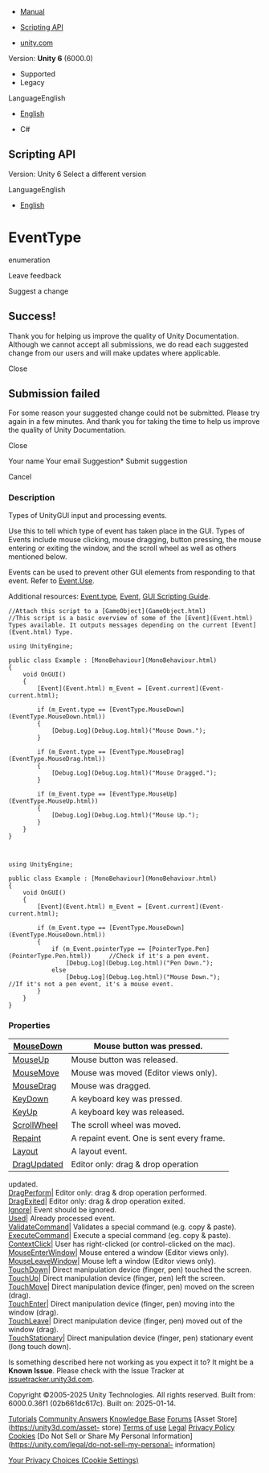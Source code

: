 [ ]()

  * [Manual](../Manual/index.html)
  * [Scripting API](../ScriptReference/index.html)

  * [unity.com](https://unity.com/)

Version: **Unity 6** (6000.0)

  * Supported
  * Legacy

LanguageEnglish

  * [English]()

  * C#

[ ](https://docs.unity3d.com)

## Scripting API

Version: Unity 6 Select a different version

LanguageEnglish

  * [English]()

# EventType

enumeration

Leave feedback

Suggest a change

## Success!

Thank you for helping us improve the quality of Unity Documentation. Although
we cannot accept all submissions, we do read each suggested change from our
users and will make updates where applicable.

Close

## Submission failed

For some reason your suggested change could not be submitted. Please <a>try
again</a> in a few minutes. And thank you for taking the time to help us
improve the quality of Unity Documentation.

Close

Your name Your email Suggestion* Submit suggestion

Cancel

[ ]()

### Description

Types of UnityGUI input and processing events.

Use this to tell which type of event has taken place in the GUI. Types of
Events include mouse clicking, mouse dragging, button pressing, the mouse
entering or exiting the window, and the scroll wheel as well as others
mentioned below.  
  
Events can be used to prevent other GUI elements from responding to that
event. Refer to [Event.Use](Event.Use.html).  
  
Additional resources: [Event.type](Event-type.html), [Event](Event.html), [GUI
Scripting Guide](../Manual/GUIScriptingGuide.html).

    
    
    //Attach this script to a [GameObject](GameObject.html)
    //This script is a basic overview of some of the [Event](Event.html) Types available. It outputs messages depending on the current [Event](Event.html) Type.  
      
    using UnityEngine;  
      
    public class Example : [MonoBehaviour](MonoBehaviour.html)
    {
        void OnGUI()
        {
            [Event](Event.html) m_Event = [Event.current](Event-current.html);  
      
            if (m_Event.type == [EventType.MouseDown](EventType.MouseDown.html))
            {
                [Debug.Log](Debug.Log.html)("Mouse Down.");
            }  
      
            if (m_Event.type == [EventType.MouseDrag](EventType.MouseDrag.html))
            {
                [Debug.Log](Debug.Log.html)("Mouse Dragged.");
            }  
      
            if (m_Event.type == [EventType.MouseUp](EventType.MouseUp.html))
            {
                [Debug.Log](Debug.Log.html)("Mouse Up.");
            }
        }
    }
    
    
    
    using UnityEngine;  
      
    public class Example : [MonoBehaviour](MonoBehaviour.html)
    {
        void OnGUI()
        {
            [Event](Event.html) m_Event = [Event.current](Event-current.html);  
      
            if (m_Event.type == [EventType.MouseDown](EventType.MouseDown.html))
            {
                if (m_Event.pointerType == [PointerType.Pen](PointerType.Pen.html))     //Check if it's a pen event.
                    [Debug.Log](Debug.Log.html)("Pen Down.");
                else 
                    [Debug.Log](Debug.Log.html)("Mouse Down.");                   //If it's not a pen event, it's a mouse event. 
            }
        }
    }
    

### Properties

[MouseDown](EventType.MouseDown.html)| Mouse button was pressed.  
---|---  
[MouseUp](EventType.MouseUp.html)| Mouse button was released.  
[MouseMove](EventType.MouseMove.html)| Mouse was moved (Editor views only).  
[MouseDrag](EventType.MouseDrag.html)| Mouse was dragged.  
[KeyDown](EventType.KeyDown.html)| A keyboard key was pressed.  
[KeyUp](EventType.KeyUp.html)| A keyboard key was released.  
[ScrollWheel](EventType.ScrollWheel.html)| The scroll wheel was moved.  
[Repaint](EventType.Repaint.html)| A repaint event. One is sent every frame.  
[Layout](EventType.Layout.html)| A layout event.  
[DragUpdated](EventType.DragUpdated.html)| Editor only: drag & drop operation
updated.  
[DragPerform](EventType.DragPerform.html)| Editor only: drag & drop operation
performed.  
[DragExited](EventType.DragExited.html)| Editor only: drag & drop operation
exited.  
[Ignore](EventType.Ignore.html)|  Event should be ignored.  
[Used](EventType.Used.html)| Already processed event.  
[ValidateCommand](EventType.ValidateCommand.html)| Validates a special command
(e.g. copy & paste).  
[ExecuteCommand](EventType.ExecuteCommand.html)| Execute a special command
(eg. copy & paste).  
[ContextClick](EventType.ContextClick.html)| User has right-clicked (or
control-clicked on the mac).  
[MouseEnterWindow](EventType.MouseEnterWindow.html)| Mouse entered a window
(Editor views only).  
[MouseLeaveWindow](EventType.MouseLeaveWindow.html)| Mouse left a window
(Editor views only).  
[TouchDown](EventType.TouchDown.html)| Direct manipulation device (finger,
pen) touched the screen.  
[TouchUp](EventType.TouchUp.html)| Direct manipulation device (finger, pen)
left the screen.  
[TouchMove](EventType.TouchMove.html)| Direct manipulation device (finger,
pen) moved on the screen (drag).  
[TouchEnter](EventType.TouchEnter.html)| Direct manipulation device (finger,
pen) moving into the window (drag).  
[TouchLeave](EventType.TouchLeave.html)| Direct manipulation device (finger,
pen) moved out of the window (drag).  
[TouchStationary](EventType.TouchStationary.html)| Direct manipulation device
(finger, pen) stationary event (long touch down).  
  
Is something described here not working as you expect it to? It might be a
**Known Issue**. Please check with the Issue Tracker at
[issuetracker.unity3d.com](https://issuetracker.unity3d.com).

Copyright ©2005-2025 Unity Technologies. All rights reserved. Built from:
6000.0.36f1 (02b661dc617c). Built on: 2025-01-14.

[Tutorials](https://unity3d.com/learn) [Community
Answers](https://answers.unity3d.com) [Knowledge
Base](https://support.unity3d.com/hc/en-us)
[Forums](https://forum.unity3d.com) [Asset Store](https://unity3d.com/asset-
store) [Terms of use](https://docs.unity3d.com/Manual/TermsOfUse.html)
[Legal](https://unity.com/legal) [Privacy
Policy](https://unity.com/legal/privacy-policy)
[Cookies](https://unity.com/legal/cookie-policy) [Do Not Sell or Share My
Personal Information](https://unity.com/legal/do-not-sell-my-personal-
information)

[Your Privacy Choices (Cookie Settings)](javascript:void\(0\);)

